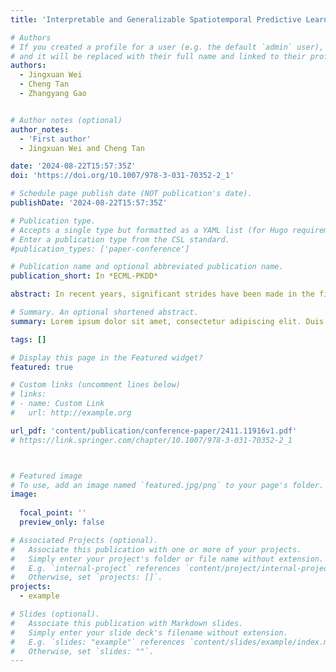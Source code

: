 ```yaml
---
title: 'Interpretable and Generalizable Spatiotemporal Predictive Learning with Disentangled Consistency'

# Authors
# If you created a profile for a user (e.g. the default `admin` user), write the username (folder name) here
# and it will be replaced with their full name and linked to their profile.
authors:
  - Jingxuan Wei
  - Cheng Tan
  - Zhangyang Gao


# Author notes (optional)
author_notes:
  - 'First author'
  - Jingxuan Wei and Cheng Tan

date: '2024-08-22T15:57:35Z'
doi: 'https://doi.org/10.1007/978-3-031-70352-2_1'

# Schedule page publish date (NOT publication's date).
publishDate: '2024-08-22T15:57:35Z'

# Publication type.
# Accepts a single type but formatted as a YAML list (for Hugo requirements).
# Enter a publication type from the CSL standard.
#publication_types: ['paper-conference']

# Publication name and optional abbreviated publication name.
publication_short: In *ECML-PKDD*

abstract: In recent years, significant strides have been made in the field of spatiotemporal predictive learning, a discipline that focuses on accurately forecasting future sequences based on previously observed frames. Despite the impressive capabilities of current leading-edge models, which leverage specialized network architectures to optimize learning in both spatial and temporal domains, these models often fall short in their ability to accurately interpret underlying spatiotemporal dependencies and extend their learnings to unseen data. In this study, we attempt to address these shortcomings by disentangling the context and motion within sequential spatiotemporal data, and then systematically analyzing the relationship between the original and disentangled data. We introduce context-motion disentanglement modules that utilize temporal entropy to segregate the context and motion, and then apply regularization to the disentangled motion to ensure its consistency with the predicted frames produced by conventional spatiotemporal predictive learning. Our proposed methodology can be trained in an end-to-end fashion and serves to improve not just the predictive performance but also the interpretability and generalizability of the model. The efficacy of our proposed method is illustrated through comprehensive quantitative and qualitative assessments.

# Summary. An optional shortened abstract.
summary: Lorem ipsum dolor sit amet, consectetur adipiscing elit. Duis posuere tellus ac convallis placerat. Proin tincidunt magna sed ex sollicitudin condimentum.

tags: []

# Display this page in the Featured widget?
featured: true

# Custom links (uncomment lines below)
# links:
# - name: Custom Link
#   url: http://example.org

url_pdf: 'content/publication/conference-paper/2411.11916v1.pdf'
# https://link.springer.com/chapter/10.1007/978-3-031-70352-2_1



# Featured image
# To use, add an image named `featured.jpg/png` to your page's folder.
image:
  
  focal_point: ''
  preview_only: false

# Associated Projects (optional).
#   Associate this publication with one or more of your projects.
#   Simply enter your project's folder or file name without extension.
#   E.g. `internal-project` references `content/project/internal-project/index.md`.
#   Otherwise, set `projects: []`.
projects:
  - example

# Slides (optional).
#   Associate this publication with Markdown slides.
#   Simply enter your slide deck's filename without extension.
#   E.g. `slides: "example"` references `content/slides/example/index.md`.
#   Otherwise, set `slides: ""`.
---
```



